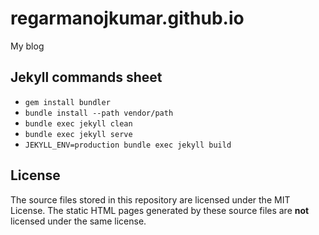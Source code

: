 # regarmanojkumar.github.io
My blog

## Jekyll commands sheet
* ``gem install bundler``
* ``bundle install --path vendor/path``
* ``bundle exec jekyll clean``
* ``bundle exec jekyll serve``
* ``JEKYLL_ENV=production bundle exec jekyll build``

## License

The source files stored in this repository are licensed under the MIT License. The static HTML pages generated by these source files are **not** licensed under the same license.
